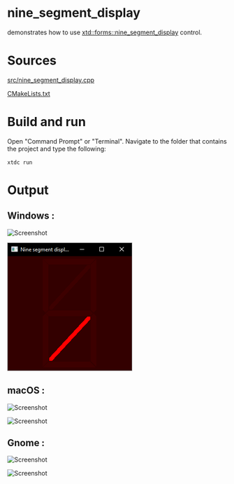 # nine_segment_display

demonstrates how to use [xtd::forms::nine_segment_display](../../../src/xtd_forms/include/xtd/forms/nine_segment_display.hpp) control.

# Sources

[src/nine_segment_display.cpp](src/nine_segment_display.cpp)

[CMakeLists.txt](CMakeLists.txt)

# Build and run

Open "Command Prompt" or "Terminal". Navigate to the folder that contains the project and type the following:

```shell
xtdc run
```

# Output

## Windows :

![Screenshot](../../../docs/pictures/examples/nine_segment_display_w.png)

![Screenshot](../../../docs/pictures/examples/nine_segment_display_wd.png)

## macOS :

![Screenshot](../../../docs/pictures/examples/nine_segment_display_m.png)

![Screenshot](../../../docs/pictures/examples/nine_segment_display_md.png)

## Gnome :

![Screenshot](../../../docs/pictures/examples/nine_segment_display_g.png)

![Screenshot](../../../docs/pictures/examples/nine_segment_display_gd.png)
